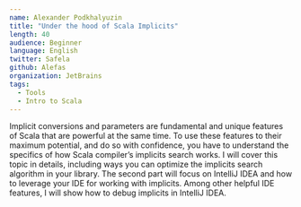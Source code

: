 ```yaml
---
name: Alexander Podkhalyuzin
title: "Under the hood of Scala Implicits"
length: 40
audience: Beginner
language: English
twitter: Safela
github: Alefas
organization: JetBrains
tags:
  - Tools
  - Intro to Scala
---
```

Implicit conversions and parameters are fundamental and unique features of Scala that are powerful at the same time. To use these features to their maximum potential, and do so with confidence, you have to understand the specifics of how Scala compiler’s implicits search works. I will cover this topic in details, including ways you can optimize the implicits search algorithm in your library. The second part will focus on IntelliJ IDEA and how to leverage your IDE for working with implicits. Among other helpful IDE features, I will show how to debug implicits in IntelliJ IDEA.